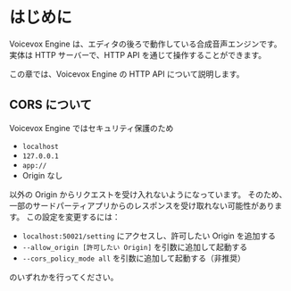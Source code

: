 # はじめに

Voicevox Engine は、エディタの後ろで動作している合成音声エンジンです。
実体は HTTP サーバーで、HTTP API を通じて操作することができます。

この章では、Voicevox Engine の HTTP API について説明します。

## CORS について

Voicevox Engine ではセキュリティ保護のため

- `localhost`
- `127.0.0.1`
- `app://`
- Origin なし

以外の Origin からリクエストを受け入れないようになっています。 そのため、一部のサードパーティアプリからのレスポンスを受け取れない可能性があります。
この設定を変更するには：

- `localhost:50021/setting` にアクセスし、許可したい Origin を追加する
- `--allow_origin [許可したい Origin]` を引数に追加して起動する
- `--cors_policy_mode all` を引数に追加して起動する（非推奨）

のいずれかを行ってください。
